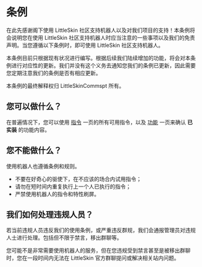 # 条例

在此先感谢阁下使用 LittleSkin 社区支持机器人以及对我们项目的支持！本条例将会说明您在使用 LittleSkin 社区支持机器人时应当注意的一些事项以及我们的免责声明。当您遵循以下条例时，即可使用 LittleSkin 社区支持机器人。

本条例目前只根据现有状况进行编写。根据后续我们陆续增加的功能，将会对本条例进行对应性的更新。我们并没有这个义务去通知您我们的条例已更新，因此需要您定期注意我们的条例是否有相应更新。

本条例的最终解释权归 LittleSkinCommspt 所有。

## 您可以做什么？

在普遍情况下，您可以使用 [指令](./commands.md) 一页的所有可用指令，以及 [功能](./functions.md) 一页来确认 **已实装** 的功能内容。

## 您不能做什么？

使用机器人也遵循条例和规则。

- 不要在好奇心的驱使下，在不应该的场合内试用指令；
- 请勿在短时间内重复执行上一个人已执行的指令；
- 严禁使用机器人的指令和特性刷屏。

## 我们如何处理违规人员？

若当前违规人员违反我们的使用条例，或严重违反群规，我们会通报管理员对违规人士进行处理。包括但不限于禁言，移出群聊等。

您可能不是非常需要使用机器人的服务，但在您违规受到禁言甚至是被移出群聊时，您在一段时间内无法在 LittleSkin 官方群聊提问或解决相关站内问题。
